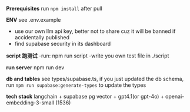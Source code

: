 **Prerequisites**
run `npm install` after pull

**ENV**
see .env.example
- use our own llm api key, better not to share cuz it will be banned if accidentally published
- find supabase security in its dashboard

**script 跑测试**
-run: npm run script <script-path>
-write you own test file in ./script

**run server**
npm run dev

**db and tables**
see types/supabase.ts, if you just updated the db schema, run `npm run supabase:generate-types` to update the types

**tech stack**
langchain + supabase pg vector + gpt4.1(or gpt-4o) + openai-embedding-3-small (1536)
